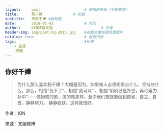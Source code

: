 ```yaml
---
layout:     post                    # 使用的布局（不需要改）
title:      杨千嬅              # 标题 
subtitle:   专属千嬅 #副标题
date:       2018-01-02              # 时间
author:     KIN转载叉姐                      # 作者
header-img: img/post-bg-2015.jpg    #这篇文章标题背景图片
catalog: true                       # 是否归档
tags:                               #标签
    - 生活
    -明星
---
```


## 你好千嬅
>为什么那么喜欢杨千嬅？大概是因为，如果做人必须相信点什么、坚持些什么，那么，相信“死不了”、相信“我可以”
、相信“明明已是扑空，再尽全力补中”——像她唱的歌，演的戏那样，至少我们夜就能做到自省、自立、自爱。静静努力，
静静收获。这样就很好。

作者：KIN

來源：叉姐微博
